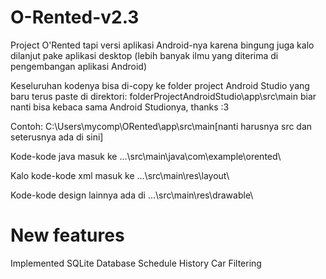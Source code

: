 # O-Rented-v2.3
Project O'Rented tapi versi aplikasi Android-nya karena bingung juga kalo dilanjut pake aplikasi desktop (lebih banyak ilmu yang diterima di pengembangan aplikasi Android)

Keseluruhan kodenya bisa di-copy ke folder project Android Studio yang baru terus paste di direktori:
folderProjectAndroidStudio\app\src\main
biar nanti bisa kebaca sama Android Studionya, thanks :3

Contoh:
C:\Users\mycomp\ORented\app\src\main\[nanti harusnya src dan seterusnya ada di sini]

Kode-kode java masuk ke ...\src\main\java\com\example\orented\

Kalo kode-kode xml masuk ke ...\src\main\res\layout\

Kode-kode design lainnya ada di ...\src\main\res\drawable\

# New features
Implemented SQLite Database
Schedule History
Car Filtering
